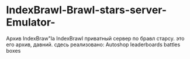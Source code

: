 # IndexBrawl-Brawl-stars-server-Emulator-
Архив IndexBraw"la
IndexBrawl приватный сервер по бравл старсу.
это его архив, давний.
сдесь реализовано:
Autoshop
leaderboards
battles
boxes
